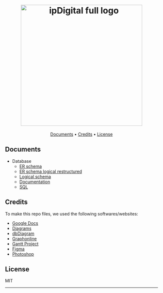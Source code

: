 <h1 align="center">
  <br>
  <img src="https://i.imgur.com/2KfsPEd.png" alt="ipDigital full logo" width="400">
  <br>
</h1>

<p align="center">
  <a href="#documents">Documents</a> •
  <a href="#credits">Credits</a> •
  <a href="#license">License</a>
</p>

## Documents

* Database
  - [ER schema](/database/ER-schema.png)
  - [ER schema logical restructured](/database/ER-schema-logical-restructured.png)
  - [Logical schema](/database/logical-schema.png)
  - [Documentation](/database/documentation.pdf)
  - [SQL](/database/sql.pdf)

## Credits

To make this repo files, we used the following softwares/websites:

- [Google Docs](https://docs.google.com/)
- [Diagrams](https://www.diagrams.net/)
- [dbDiagram](https://dbdiagram.io/)
- [Graphonline](https://graphonline.ru/)
- [Gantt Project](https://www.ganttproject.biz/)
- [Figma](https://www.figma.com/)
- [Photoshop](https://www.adobe.com/it/products/photoshop.html)

## License

MIT

---

